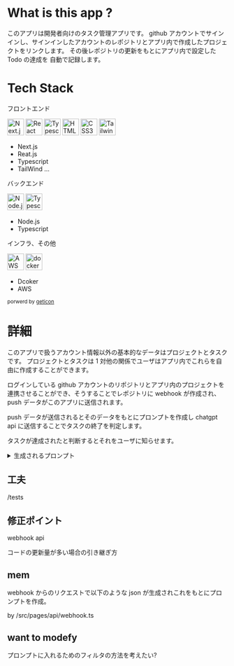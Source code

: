 # What is this app ?

このアプリは開発者向けのタスク管理アプリです。
github アカウントでサインインし、サインインしたアカウントのレポジトリとアプリ内で作成したプロジェクトをリンクします。
その後レポジトリの更新をもとにアプリ内で設定した Todo の達成を 自動で記録します。

# Tech Stack

フロントエンド

<a href="https://nextjs.org/" title="Next.js"><img src="https://github.com/get-icon/geticon/raw/master/icons/nextjs-icon.svg" alt="Next.js" width="38px" height="38px"></a>
<a href="https://reactjs.org/" title="React"><img src="https://github.com/get-icon/geticon/raw/master/icons/react.svg" alt="React" width="38px" height="38px"></a>
<a href="https://www.typescriptlang.org/" title="Typescript"><img src="https://github.com/get-icon/geticon/raw/master/icons/typescript-icon.svg" alt="Typescript" width="38px" height="38px"></a>
<a href="https://www.w3.org/TR/html5/" title="HTML5"><img src="https://github.com/get-icon/geticon/raw/master/icons/html-5.svg" alt="HTML5" width="38px" height="38px"></a>
<a href="https://www.w3.org/TR/CSS/" title="CSS3"><img src="https://github.com/get-icon/geticon/raw/master/icons/css-3.svg" alt="CSS3" width="38px" height="38px"></a>
<a href="https://tailwindcss.com/" title="Tailwind CSS"><img src="https://github.com/get-icon/geticon/raw/master/icons/tailwindcss-icon.svg" alt="Tailwind CSS" width="38px" height="38px"></a>

-   Next.js
-   Reat.js
-   Typescript
-   TailWind ...

バックエンド

<a href="https://nodejs.org/" title="Node.js"><img src="https://github.com/get-icon/geticon/raw/master/icons/nodejs-icon.svg" alt="Node.js" width="38px" height="38px"></a>
<a href="https://www.typescriptlang.org/" title="Typescript"><img src="https://github.com/get-icon/geticon/raw/master/icons/typescript-icon.svg" alt="Typescript" width="38px" height="38px"></a>

-   Node.js
-   Typescript

インフラ、その他

<a href="https://aws.amazon.com/" title="AWS"><img src="https://github.com/get-icon/geticon/raw/master/icons/aws.svg" alt="AWS" width="38px" height="38px"></a>
<a href="https://www.docker.com/" title="docker"><img src="https://github.com/get-icon/geticon/raw/master/icons/docker-icon.svg" alt="docker" width="38px" height="38px"></a>

-   Dcoker
-   AWS

<sup>porwerd by <a href="https://github.com/get-icon/geticon">geticon</a></sup>

# 詳細

このアプリで扱うアカウント情報以外の基本的なデータはプロジェクトとタスクです。
プロジェクトとタスクは 1 対他の関係でユーザはアプリ内でこれらを自由に作成することができます。

ログインしている github アカウントのリポジトリとアプリ内のプロジェクトを連携させることができ、そうすることでレポジトリに webhook が作成され、push データがこのアプリに送信されます。

push データが送信されるとそのデータをもとにプロンプトを作成し chatgpt api に送信することでタスクの終了を判定します。

タスクが達成されたと判断するとそれをユーザに知らせます。

<details>
<summary>生成されるプロンプト</summary>

```
Command:
Guess the completed task from the updated content of the code. Evaluate all tasks and answer with true or false.
Answer only in the following format:

[
  {"task_id" :string , "acheived" : boolean},
]

##################################

Update data:
{
  filename:"tests/hello.ts"
  commit comment:"test"
  content "{
    export {}
    console.log("hello world")
    console.log("check the result by api")
  }"
},

##################################

Unachieved task array:

tasks[
  {name : add initial data inserter ,description :"", id : clfecquua000jumy0k9n61w1j},
  {name : add fetch data from openai api ,description :"Add fetch function to create api request for openai api by axios or nextjs ", id : clfedlnmn000tumy0qst5xaj1},
  {name : hello world on test.ts ,description :"just hello world for test", id : clfj5fq1o000dum0ryn5iz53l}
]

```

</details>

## 工夫

/tests

## 修正ポイント

webhook api

コードの更新量が多い場合の引き継ぎ方

## mem

webhook からのリクエストで以下のような json が生成されこれをもとにプロンプトを作成。

by /src/pages/api/webhook.ts

## want to modefy

プロンプトに入れるためのフィルタの方法を考えたい?
